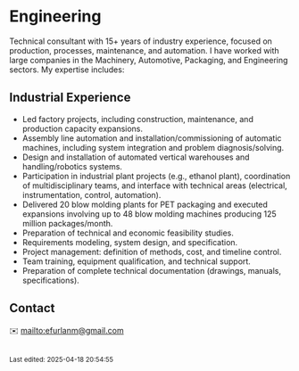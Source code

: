 # Engineering

Technical consultant with 15+ years of industry experience, focused on production, processes, maintenance, and automation. I have worked with large companies in the Machinery, Automotive, Packaging, and Engineering sectors. My expertise includes:

## Industrial Experience

* Led factory projects, including construction, maintenance, and production capacity expansions.
* Assembly line automation and installation/commissioning of automatic machines, including system integration and problem diagnosis/solving.
* Design and installation of automated vertical warehouses and handling/robotics systems.
* Participation in industrial plant projects (e.g., ethanol plant), coordination of multidisciplinary teams, and interface with technical areas (electrical, instrumentation, control, automation).
* Delivered 20 blow molding plants for PET packaging and executed expansions involving up to 48 blow molding machines producing 125 million packages/month.
* Preparation of technical and economic feasibility studies.
* Requirements modeling, system design, and specification.
* Project management: definition of methods, cost, and timeline control.
* Team training, equipment qualification, and technical support.
* Preparation of complete technical documentation (drawings, manuals, specifications).

## Contact

✉️ <a href="&#101;&#102;&#117;&#114;&#108;&#97;&#110;&#109;&#64;&#103;&#109;&#97;&#105;&#108;&#46;&#99;&#111;&#109;">&#109;&#97;&#105;&#108;&#116;&#111;&#58;&#101;&#102;&#117;&#114;&#108;&#97;&#110;&#109;&#64;&#103;&#109;&#97;&#105;&#108;&#46;&#99;&#111;&#109;</a>

<br><sub>Last edited: 2025-04-18 20:54:55</sub>
